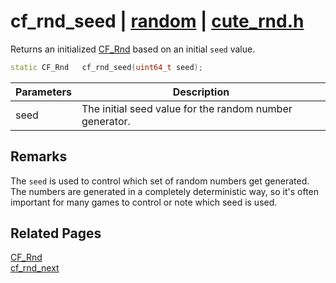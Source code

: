 # cf_rnd_seed | [random](https://github.com/RandyGaul/cute_framework/blob/master/docs/random/README.md) | [cute_rnd.h](https://github.com/RandyGaul/cute_framework/blob/master/include/cute_rnd.h)

Returns an initialized [CF_Rnd](https://github.com/RandyGaul/cute_framework/blob/master/docs/random/cf_rnd.md) based on an initial `seed` value.

```cpp
static CF_Rnd   cf_rnd_seed(uint64_t seed);
```

Parameters | Description
--- | ---
seed | The initial seed value for the random number generator.

## Remarks

The `seed` is used to control which set of random numbers get generated. The numbers are generated in a completely
deterministic way, so it's often important for many games to control or note which seed is used.

## Related Pages

[CF_Rnd](https://github.com/RandyGaul/cute_framework/blob/master/docs/random/cf_rnd.md)  
[cf_rnd_next](https://github.com/RandyGaul/cute_framework/blob/master/docs/random/cf_rnd_next.md)  
